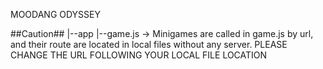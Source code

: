 MOODANG ODYSSEY

##Caution##
|--app
		|--game.js -> Minigames are called in game.js by url, and their route are located in local files without any server. PLEASE CHANGE THE URL FOLLOWING YOUR LOCAL FILE LOCATION
					